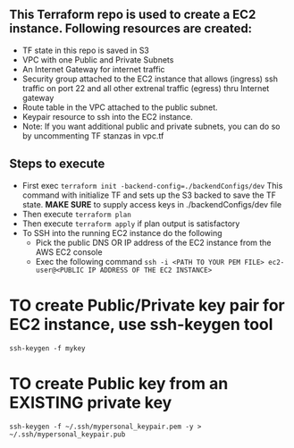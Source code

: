 ## This Terraform repo is used to create a EC2 instance. Following resources are created:
 - TF state in this repo is saved in S3
 - VPC with one Public and Private Subnets
 - An Internet Gateway for internet traffic
 - Security group attached to the EC2 instance that allows (ingress) ssh traffic on port 22 and all other extrenal traffic (egress) thru Internet gateway
 - Route table in the VPC attached to the public subnet.
 - Keypair resource to ssh into the EC2 instance.
 - Note: If you want additional public and private subnets, you can do so by uncommenting TF stanzas in vpc.tf

## Steps to execute
 - First exec `terraform init -backend-config=./backendConfigs/dev`
    This command with initialize TF and sets up the S3 backed to save the TF state. **MAKE SURE** to supply access keys in ./backendConfigs/dev file
 - Then execute `terraform plan`
 - Then execute `terraform apply` if plan output is satisfactory
 - To SSH into the running EC2 instance do the following
    - Pick the public DNS OR IP address of the EC2 instance from the AWS EC2 console
    - Exec the following command
      `ssh -i <PATH TO YOUR PEM FILE> ec2-user@<PUBLIC IP ADDRESS OF THE EC2 INSTANCE>`

# TO create Public/Private key pair for EC2 instance, use ssh-keygen tool
`ssh-keygen -f mykey`

# TO create Public key from an EXISTING private key
`ssh-keygen -f ~/.ssh/mypersonal_keypair.pem -y > ~/.ssh/mypersonal_keypair.pub`